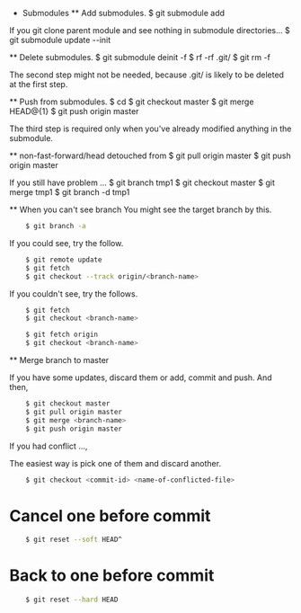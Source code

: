 * Submodules
** Add submodules.
$ git submodule add <url-to-remote-repository>

If you git clone parent module and see nothing in submodule directories...
$ git submodule update --init

** Delete submodules.
$ git submodule deinit -f <path-to-submodule>
$ rf -rf .git/<path-to-submodule>
$ git rm -f <path-to-submodule>

The second step might not be needed, because .git/<path-to-submodule>
is likely to be deleted at the first step.

** Push from submodules.
$ cd <path-to-submodule>
$ git checkout master
$ git merge HEAD@{1}
$ git push origin master

The third step is required only when you've already modified anything
in the submodule.


** non-fast-forward/head detouched from
$ git pull origin master
$ git push origin master

If you still have problem ...
$ git branch tmp1
$ git checkout master
$ git merge tmp1
$ git branch -d tmp1


** When you can't see branch
You might see the target branch by this.
```bash
    $ git branch -a
```

If you could see, try the follow.
```bash
    $ git remote update
    $ git fetch
    $ git checkout --track origin/<branch-name>
```

If you couldn't see, try the follows.
```bash
    $ git fetch
    $ git checkout <branch-name>
```
```bash
    $ git fetch origin
    $ git checkout <branch-name>
```

** Merge branch to master

If you have some updates, discard them or add, commit and push.
And then,

```bash
    $ git checkout master
    $ git pull origin master
    $ git merge <branch-name>
    $ git push origin master
```

If you had conflict ...,

The easiest way is pick one of them and discard another.
```bash
    $ git checkout <commit-id> <name-of-conflicted-file>
```

# Cancel one before commit
```bash
    $ git reset --soft HEAD^
```

# Back to one before commit
```bash
    $ git reset --hard HEAD
```